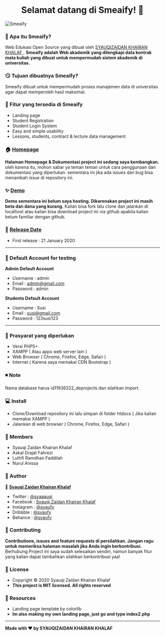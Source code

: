 <h1 align="center">Selamat datang di Smeaify! 👋</h1>

![Smeaify](https://user-images.githubusercontent.com/46257169/90014451-490bb100-dcd1-11ea-9087-4f3f5dd556e0.png)

### 🤔 Apa itu Smeaify?
Web Edukasi Open Source yang dibuat oleh <a href="https://github.com/syauqi"> SYAUQIZAIDAN KHAIRAN KHALAF </a> . **Smeaify adalah Web akademik yang dilengkapi data kontrak mata kuliah yang dibuat untuk mempermudah sistem akademik di universitas.**

### 😏 Tujuan dibuatnya Smeaify?
Smeaify dibuat untuk mempermudah proses manajemen data di universitas agar dapat memperoleh hasil maksimal.

### 🤨 Fitur yang tersedia di Smeaify
- Landing page
- Student Registration
- Student Login System
- Easy and simple usability
- Lessons, students, contract & lecture data management

### 🏠 <a href="#/">Homepage</a>
**Halaman Homepage & Dokumentasi project ini sedang saya kembangkan.** oleh karena itu, mohon sabar ya teman teman untuk cara penggunaan dan dokumentasi yang diperlukan. sementara ini jika ada issues dan bug bisa menambah *issue* di repository ini.

### ✨ <a href="#/">Demo</a>
**Demo sementara ini belum saya hosting. Dikarenakan project ini masih beta dan dana yang kurang.** Kalian bisa fork lalu clone dan jalankan di localhost atau kalian bisa download project ini via github apabila kalian belum familiar dengan github.

### 📆 <a href="#">Release Date</a>
- First release : 21 January 2020

------------

 ### 👤 Default Account for testing
	
**Admin Default Account**
- Username : admin
- Email : admin@gmail.com 
- Password : admin

**Students Default Account**
- Username : Susi
- Email : susi@gmail.com
- Password : 123susi123

------------

### 🧐 Prasyarat yang diperlukan 
- Versi PHP5+
- XAMPP ( Atau apps web server lain )
- Web Browser  ( Chrome, Firefox, Edge, Safari )
- Internet ( Karena saya memakai CDN Bootstrap )

### ◾️ Note
Nama database harus id11936322_deprojects dan silahkan import.

### 💻 Install
 - Clone/Download repository ini lalu simpan di folder htdocs ( Jika kalian memakai XAMPP )
 -  Jalankan di web browser ( Chrome, Firefox, Edge, Safari )
 
### 👥  Members
- Syauqi Zaidan Khairan Khalaf
- Askal Drajat Fahrezi
- Luthfi Ramdhan Faddilah
- Nurul Anissa 

### 🧑 Author

👤 <a href="https://web.facebook.com/syaauqi"> **Syauqi Zaidan Khairan Khalaf**</a>
- Twitter : <a href="https://twitter.com/syaaauqi"> @syaaauqi</a>
- Facebook : <a href="https://web.facebook.com/syaaauqi"> Syauqi Zaidan Khairan Khalaf</a>
- Instagram : <a href="https://www.instagram.com/syaufy/">@syaufy </a>
- Dribbble : <a href="https://dribbble.com/syaufy">@syaufy </a>
- Behance :  <a href="https://www.behance.net/syaufy">@syaufy </a>

### 🤝 Contributing
**Contributions, issues and feature requests di persilahkan.
Jangan ragu untuk memeriksa halaman masalah jika Anda ingin berkontribusi.** Berhubung Project ini saya sudah selesaikan sendiri, namun banyak fitur yang kalian dapat tambahkan silahkan berkontribusi yaa!


### 📝 License
- Copyright © 2020 Syauqi Zaidan Khairan Khalaf
- **This project is MIT licensed. All rights reserved**

### 🔎 Resources
- Landing page template by colorlib
- **Im also making my own landing page, just go and type index2.php**

------------
**Made with ❤️ by SYAUQIZAIDAN KHAIRAN KHALAF**
